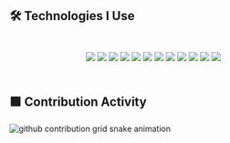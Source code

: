<!-- Banner Section -->

## 🛠 Technologies I Use

<div align="center" style="
  background-image: url('https://i.ibb.co/your-neon-gradient.gif');
  background-size: cover;
  border-radius: 15px;
  padding: 25px;
">

  <img src="https://img.shields.io/badge/Java-007396?style=for-the-badge&logo=openjdk&logoColor=white" />
  <img src="https://img.shields.io/badge/Kotlin-7F52FF?style=for-the-badge&logo=kotlin&logoColor=white" />
  <img src="https://img.shields.io/badge/Spring-6DB33F?style=for-the-badge&logo=spring&logoColor=white" />
  <img src="https://img.shields.io/badge/Spring%20Boot-6DB33F?style=for-the-badge&logo=springboot&logoColor=white" />
  <img src="https://img.shields.io/badge/Gradle-02303A?style=for-the-badge&logo=gradle&logoColor=white" />
  <img src="https://img.shields.io/badge/PostgreSQL-4169E1?style=for-the-badge&logo=postgresql&logoColor=white" />
  <img src="https://img.shields.io/badge/MongoDB-47A248?style=for-the-badge&logo=mongodb&logoColor=white" />
  <img src="https://img.shields.io/badge/TypeScript-3178C6?style=for-the-badge&logo=typescript&logoColor=white" />
  <img src="https://img.shields.io/badge/React-61DAFB?style=for-the-badge&logo=react&logoColor=black" />
  <img src="https://img.shields.io/badge/Figma-F24E1E?style=for-the-badge&logo=figma&logoColor=white" />
  <img src="https://img.shields.io/badge/Git-F05032?style=for-the-badge&logo=git&logoColor=white" />
  <img src="https://img.shields.io/badge/IntelliJ%20IDEA-000000?style=for-the-badge&logo=intellij-idea&logoColor=white" />
</div>

## 🟩 Contribution Activity

<picture>
  <source media="(prefers-color-scheme: dark)" srcset="https://raw.githubusercontent.com/VadimUpdate/VadimUpdate/output/github-contribution-grid-snake-dark.svg" />
  <source media="(prefers-color-scheme: light)" srcset="https://raw.githubusercontent.com/VadimUpdate/VadimUpdate/output/github-contribution-grid-snake.svg" />
  <img alt="github contribution grid snake animation" src="https://raw.githubusercontent.com/VadimUpdate/VadimUpdate/output/github-contribution-grid-snake.svg" />
</picture>
